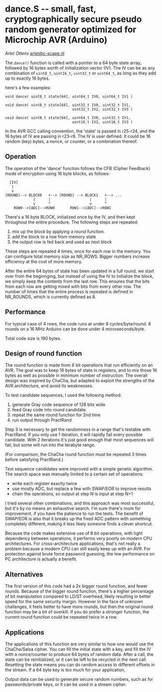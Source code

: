 # dance.S -- small, fast, cryptographically secure pseudo random generator optimized for Microchip AVR (Arduino)

*Arlet Ottens* <arlet@c-scape.nl>

The `dance()` function is called with a pointer to a 64 byte
state array, followed by 16 bytes worth of initialization vector
(IV). The IV can be as any combination of `uint8_t`, `uint16_t`,
`uint32_t` or `uint64_t`, as long as they add up to exactly 16 bytes.

here's a few examples:

```
void dance( uint8_t state[64], uint64_t IV0, uint64_t IV1 )

void dance( uint8_t state[64], uint32_t IV0, uint32_t IV1, 
                               uint32_t IV2, uint32_t IV3 )

void dance( uint8_t state[64], uint64_t IV0, uint32_t IV1,
                               uint16_t IV2, uint16_t IV3 )
```
In the AVR GCC calling convention, the 'state' is passed in r25-r24,
and the 16 bytes of IV are passing in r23-r8. The IV is user
defined. It could be 16 random (key) bytes, a nonce, or counter,
or a combination thereof.

## Operation

The operation of the 'dance' function follows the CFB (Cipher
Feedback) mode of encryption using 16 byte blocks, as follows:
            
```
  [IV]
   |
   v
[ROUND]--> BLOCK0   +--> [ROUND] --> BLOCK1   +--> ...
             |      |                  |      |
             v      ^                  v      ^
    ROW0-->[ADC]-->ROW0       ROW1-->[ADC]-->ROW1 
```

There's a 16 byte BLOCK, initialized once by the IV, and then kept
throughout the entire procedure. The following steps are repeated:

1. mix up the block by applying a round function. 
2. add the block to a row from memory state
3. the output row is fed back and used as next block 

These steps are repeated 4 times, once for each row in the memory. You can
configure total memory size as NR_ROWS. Bigger numbers increase efficiency
at the cost of more memory.

After the entire 64 bytes of state has been updated in a full round, we
start over from the beginnging, but instead of using the IV to initialize
the block, we simply keep the contents from the last row. This ensures that
the bits from each row are getting mixed with bits from every other row. 
The number of times that the entire process is repeated is defined in 
NR_ROUNDS, which is currently defined as 8.

## Performance

For typical case of 4 rows, the code runs at under 8 cycles/byte/round. 
8 rounds on a 16 MHz Arduino can be done under 4 microseconds/byte.

Total code size is 190 bytes.

## Design of round function

The round function is made from 8 bit operations that run
efficiently on an AVR. The goal was to keep 16 bytes of state in 
registers, and to mix those 16 bytes as well as possible in minimum
number of instruction. The overall design was inspired by ChaCha, but
adapted to exploit the strengths of the AVR architecture, and avoid its
weaknesses.

To test candidate sequences, I used the following method: 

1. generate Gray code sequence of 128 bits wide
2. feed Gray code into round candidate.
3. repeat the same round function for 2nd time
4. run output through PractRand

Step 3 is necessary to get the randomness in a range that's testable
with PractRand. If you only use 1 iteration, it will rapidly fail every
possible candidate. With 2 iterations it's just good enough that most
sequences will fail, but some will run into the terabyte range.

(For comparison, the ChaCha round function must be repeated 3 times 
before satisfying PractRand.)

Test sequence candidates were improved with a simple genetic algorithm. 
The search space was manually limited to a certain set of operations:

- write each register exactly twice
- use mostly ADC, but replace a few with SWAP/EOR to improve results
- chain the operations, so output at step N is input at step N+1

I tried several other combinations, and this approach was most successful,
but it's by no means an exhaustive search. I'm sure there's room for 
improvement, if you have the patience to run the tests. The benefit of
SWAP/EOR is also that it breaks up the fixed ADC pattern with something
completely different, making it less likely someone finds a clever shortcut.

Because the code makes extensive use of 8 bit operations, with tight
dependency between operations, it performs very poorly on modern CPU
architectures. For cross-architecture applications, that's not really a
problem because a modern CPU can still easily keep up with an AVR. For
protection against brute force password guessing, the low performance on
PC architecture is actually a benefit.

Alternatives
------------
The first version of this code had a 2x bigger round function, 
and fewer rounds. Because of the bigger round function, there's a 
higher percentage of bit manipulation compared to LD/ST overhead, 
likely resulting in better speed for the same security margin. 
However in the face of unknown challenges, it feels better to have 
more rounds, but then the original round function may be a bit of overkill. 
If you do prefer a stronger function, the current round function 
could be repeated twice in a row.

Applications
------------
The applications of this function are very similar to how one would
use the ChaCha/Salsa cipher. You can fill the initial state with a
key, and fill the IV with a nonce/counter to produce 64 bytes of random
data. After a call, the state can be reinitialized, or it can be 
left to be recycled in the next call. Resetting the state means you can
do random access to different offsets in the stream.  If a 64 byte key is
too much for your application, 

Output data can be used to generate secure random numbers, such as for
passwords/private keys, or it can be used in a stream cipher.



